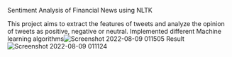 Sentiment Analysis of Financial News using NLTK

This project aims to extract the features of tweets and analyze the opinion of tweets as positive, negative or neutral.
Implemented different Machine learning algorithms![Screenshot 2022-08-09 011505](https://user-images.githubusercontent.com/65941848/183501529-924699c3-148a-44e8-ace8-941707444dd3.jpg)
Result ![Screenshot 2022-08-09 011124](https://user-images.githubusercontent.com/65941848/183501608-bfd647c3-56cc-4054-9505-1c19b4d002a3.jpg)
